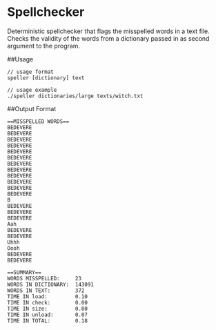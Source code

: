 # Spellchecker
Deterministic spellchecker that flags the misspelled words in a text file. 
Checks the validity of the words from a dictionary passed in as second argument to the program.  

##Usage
``` 
// usage format
speller [dictionary] text

// usage example
./speller dictionaries/large texts/witch.txt
```

##Output Format
```
==MISSPELLED WORDS==
BEDEVERE
BEDEVERE
BEDEVERE
BEDEVERE
BEDEVERE
BEDEVERE
BEDEVERE
BEDEVERE
BEDEVERE
BEDEVERE
BEDEVERE
BEDEVERE
B
BEDEVERE
BEDEVERE
BEDEVERE
Aah
BEDEVERE
BEDEVERE
Uhhh
Oooh
BEDEVERE
BEDEVERE

==SUMMARY==
WORDS MISSPELLED:     23
WORDS IN DICTIONARY:  143091
WORDS IN TEXT:        372
TIME IN load:         0.10
TIME IN check:        0.00
TIME IN size:         0.00
TIME IN unload:       0.07
TIME IN TOTAL:        0.18
```
